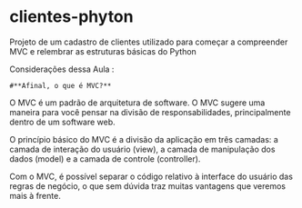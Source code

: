 # clientes-phyton
 Projeto de um cadastro de clientes utilizado para começar a compreender MVC e relembrar as estruturas básicas do Python

Considerações dessa Aula : 

    #**Afinal, o que é MVC?**

O MVC é um padrão de arquitetura de software. O MVC sugere uma maneira para você pensar na divisão de responsabilidades, principalmente dentro de um software web.

O princípio básico do MVC é a divisão da aplicação em três camadas: a camada de interação do usuário (view), a camada de manipulação dos dados (model) e a camada de controle (controller).

Com o MVC, é possível separar o código relativo à interface do usuário das regras de negócio, o que sem dúvida traz muitas vantagens que veremos mais à frente.

